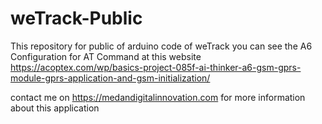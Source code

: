 # weTrack-Public
This repository for public of arduino code of weTrack
you can see the A6 Configuration for AT Command at this website
https://acoptex.com/wp/basics-project-085f-ai-thinker-a6-gsm-gprs-module-gprs-application-and-gsm-initialization/

contact me on
https://medandigitalinnovation.com
for more information about this application
